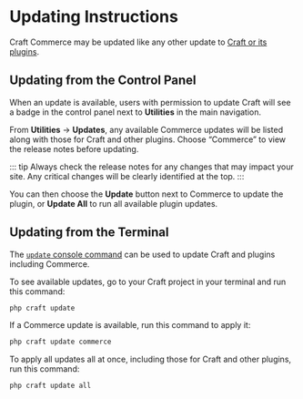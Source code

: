 # Updating Instructions

Craft Commerce may be updated like any other update to [Craft or its plugins](/4.x/updating.md).

## Updating from the Control Panel

When an update is available, users with permission to update Craft will see a badge in the control panel next to **Utilities** in the main navigation.

From **Utilities** → **Updates**, any available Commerce updates will be listed along with those for Craft and other plugins. Choose “Commerce” to view the release notes before updating.

::: tip
Always check the release notes for any changes that may impact your site. Any critical changes will be clearly identified at the top.
:::

You can then choose the **Update** button next to Commerce to update the plugin, or **Update All** to run all available plugin updates.

## Updating from the Terminal

The [`update` console command](/4.x/console-commands.md#update) can be used to update Craft and plugins including Commerce.

To see available updates, go to your Craft project in your terminal and run this command:

```bash
php craft update
```

If a Commerce update is available, run this command to apply it:

```bash
php craft update commerce
```

To apply all updates all at once, including those for Craft and other plugins, run this command:

```bash
php craft update all
```
